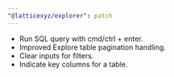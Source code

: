 ```yaml
---
"@latticexyz/explorer": patch
---
```


- Run SQL query with cmd/ctrl + enter.
- Improved Explore table pagination handling.
- Clear inputs for filters.
- Indicate key columns for a table.

